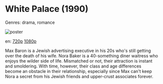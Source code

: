 # White Palace (1990)

Genres: drama, romance

![poster](http://image.tmdb.org/t/p/w500/2PjOaLA3iYEfQT6fw1EvIczu63u.jpg)

en:
  [720p](magnet:?xt=urn:btih:0403EC616D5B72130C6B0E49CE13A2128F7DDCD7&tr=udp://glotorrents.pw:6969/announce&tr=udp://tracker.opentrackr.org:1337/announce&tr=udp://torrent.gresille.org:80/announce&tr=udp://tracker.openbittorrent.com:80&tr=udp://tracker.coppersurfer.tk:6969&tr=udp://tracker.leechers-paradise.org:6969&tr=udp://p4p.arenabg.ch:1337&tr=udp://tracker.internetwarriors.net:1337)
  [1080p](magnet:?xt=urn:btih:5B9C671399692C0C021F396254DDC60DA752F815&tr=udp://glotorrents.pw:6969/announce&tr=udp://tracker.opentrackr.org:1337/announce&tr=udp://torrent.gresille.org:80/announce&tr=udp://tracker.openbittorrent.com:80&tr=udp://tracker.coppersurfer.tk:6969&tr=udp://tracker.leechers-paradise.org:6969&tr=udp://p4p.arenabg.ch:1337&tr=udp://tracker.internetwarriors.net:1337)
  


Max Baron is a Jewish advertising executive in his 20s who's still getting over the death of his wife. Nora Baker is a 40-something diner waitress who enjoys the wilder side of life. Mismatched or not, their attraction is instant and smoldering. With time, however, their class and age differences become an obstacle in their relationship, especially since Max can't keep Nora a secret from his Jewish friends and upper-crust associates forever.